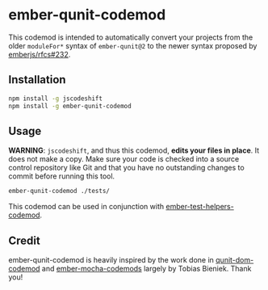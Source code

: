 # ember-qunit-codemod

This codemod is intended to automatically convert your projects from the older
`moduleFor*` syntax of `ember-qunit@2` to the newer syntax proposed by [emberjs/rfcs#232](https://github.com/emberjs/rfcs/blob/master/text/0232-simplify-qunit-testing-api.md).

## Installation

```sh
npm install -g jscodeshift
npm install -g ember-qunit-codemod
```

## Usage
**WARNING**: `jscodeshift`, and thus this codemod, **edits your files in place**.
It does not make a copy. Make sure your code is checked into a source control
repository like Git and that you have no outstanding changes to commit before
running this tool.

```sh
ember-qunit-codemod ./tests/
```

This codemod can be used in conjunction with [ember-test-helpers-codemod](https://github.com/simonihmig/ember-test-helpers-codemod).

## Credit

ember-qunit-codemod is heavily inspired by the work done in [qunit-dom-codemod](https://github.com/simplabs/qunit-dom-codemod)
and [ember-mocha-codemods](https://github.com/Turbo87/ember-mocha-codemods)
largely by Tobias Bieniek. Thank you!
